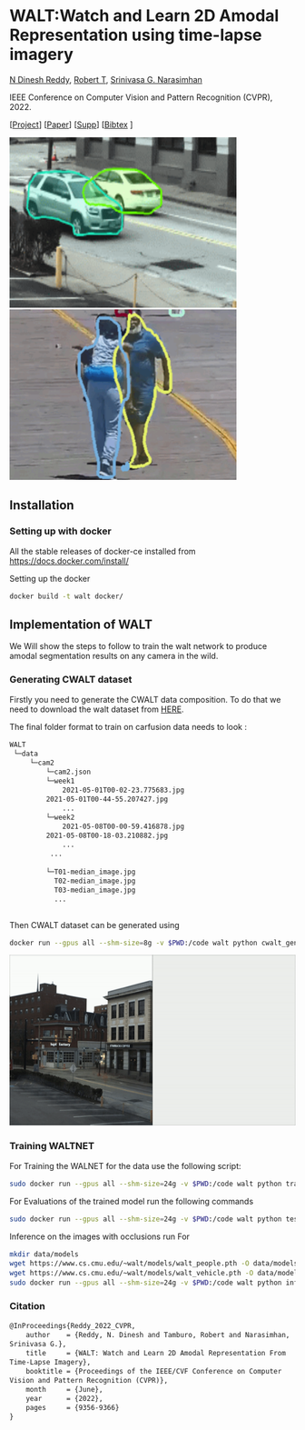 WALT:Watch and Learn 2D Amodal Representation using time-lapse imagery
======================

[N Dinesh Reddy](http://cs.cmu.edu/~dnarapur), [Robert T](http://cs.cmu.edu/~mvo), [Srinivasa G. Narasimhan](http://www.cs.cmu.edu/~srinivas/)

IEEE Conference on Computer Vision and Pattern Recognition (CVPR), 2022. 

[[Project](https://www.cs.cmu.edu/~walt/)] [[Paper](https://openaccess.thecvf.com/content/CVPR2022/papers/Reddy_WALT_Watch_and_Learn_2D_Amodal_Representation_From_Time-Lapse_Imagery_CVPR_2022_paper.pdf)] [[Supp](https://openaccess.thecvf.com/content/CVPR2022/supplemental/Reddy_WALT_Watch_and_CVPR_2022_supplemental.zip)] [[Bibtex](http://www.cs.cmu.edu/~walt/walt.bib) ]

<img src="github_vis/vis_cars.gif" width="400" height="300"/><img src="github_vis/vis_people.gif" width="400" height="300"/>

## Installation

### Setting up with docker

All the stable releases of docker-ce installed from https://docs.docker.com/install/

Setting up the docker

```bash
docker build -t walt docker/
```

## Implementation of WALT
We Will show the steps to follow to train the walt network to produce amodal segmentation results on any camera in the wild. 

### Generating CWALT dataset
Firstly you need to generate the CWALT data composition. To do that we need to download the walt dataset from [HERE](http://www.cs.cmu.edu/~walt/license.html).

The final folder format to train on carfusion data needs to look :

 ```text
WALT
  └─data
      └─cam2
          └─cam2.json
          └─week1
              2021-05-01T00-02-23.775683.jpg
	      2021-05-01T00-44-55.207427.jpg
              ...
          └─week2
              2021-05-08T00-00-59.416878.jpg
	      2021-05-08T00-18-03.210882.jpg
              ...
           ...

          └─T01-median_image.jpg
            T02-median_image.jpg
            T03-median_image.jpg
            ...	
                
```

 
Then CWALT dataset can be generated using 
```bash
docker run --gpus all --shm-size=8g -v $PWD:/code walt python cwalt_generate.py
```
<img src="github_vis/cwalt.gif" width="800" height="300"/>

### Training WALTNET
For Training the WALNET for the data use the following script:

```bash
sudo docker run --gpus all --shm-size=24g -v $PWD:/code walt python train.py configs/walt/walt_vehicle.py
```

For Evaluations of the trained model run the following commands
```bash
sudo docker run --gpus all --shm-size=24g -v $PWD:/code walt python test.py configs/walt/walt_vehicle.py {Trained Model}.pth --eval bbox
```

Inference on the images with occlusions run
For 
```bash
mkdir data/models
wget https://www.cs.cmu.edu/~walt/models/walt_people.pth -O data/models/
wget https://www.cs.cmu.edu/~walt/models/walt_vehicle.pth -O data/models/
sudo docker run --gpus all --shm-size=24g -v $PWD:/code walt python infer.py 
```

### Citation
```
@InProceedings{Reddy_2022_CVPR,
    author    = {Reddy, N. Dinesh and Tamburo, Robert and Narasimhan, Srinivasa G.},
    title     = {WALT: Watch and Learn 2D Amodal Representation From Time-Lapse Imagery},
    booktitle = {Proceedings of the IEEE/CVF Conference on Computer Vision and Pattern Recognition (CVPR)},
    month     = {June},
    year      = {2022},
    pages     = {9356-9366}
}
```



